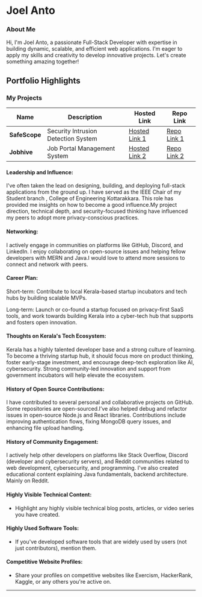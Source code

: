 # Joel Anto 

### About Me

Hi, I'm Joel Anto, a passionate Full-Stack Developer with expertise in building dynamic, scalable, and efficient web applications. I'm eager to apply my skills and creativity to develop innovative projects. Let's create something amazing together!


## Portfolio Highlights

### My Projects

| Name                | Description                                                               | Hosted Link                              | Repo Link                                                      |
|---------------------|---------------------------------------------------------------------------|------------------------------------------|----------------------------------------------------------------|
| **SafeScope**  | Security Intrusion Detection System                                              | [Hosted Link 1](https://example.com)    | [Repo Link 1](https://github.com/j0ec0de/SafeScope)             |
| **Jobhive**  | Job Portal Management System                                             | [Hosted Link 2](https://example.com)    | [Repo Link 2](https://github.com/j0ec0de/Jobhive)             |

#### Leadership and Influence:

I've often taken the lead on designing, building, and deploying full-stack applications from the ground up. I have served as the IEEE Chair of my Student branch , College of Engineering Kottarakkara. This role has provided me insights on how to become a good influence.My project direction, technical depth, and security-focused thinking have influenced my peers to adopt more privacy-conscious practices.

#### Networking:

I actively engage in communities on platforms like GitHub, Discord, and LinkedIn. I enjoy collaborating on open-source issues and helping fellow developers with MERN and Java.I would love to attend more sessions to connect and network with peers.

#### Career Plan:

Short-term: Contribute to local Kerala-based startup incubators and tech hubs by building scalable MVPs.

Long-term: Launch or co-found a startup focused on privacy-first SaaS tools, and work towards building Kerala into a cyber-tech hub that supports and fosters open innovation.

#### Thoughts on Kerala's Tech Ecosystem:

Kerala has a highly talented developer base and a strong culture of learning. To become a thriving startup hub, it should focus more on product thinking, foster early-stage investment, and encourage deep-tech exploration like AI, cybersecurity. Strong community-led innovation and support from government incubators will help elevate the ecosystem.

#### History of Open Source Contributions:

I have contributed to several personal and collaborative projects on GitHub. Some repositories are open-sourced.I’ve also helped debug and refactor issues in open-source Node.js and React libraries. Contributions include improving authentication flows, fixing MongoDB query issues, and enhancing file upload handling.

#### History of Community Engagement:

I actively help other developers on platforms like Stack Overflow, Discord (developer and cybersecurity servers), and Reddit communities related to web development, cybersecurity, and programming. I've also created educational content explaining Java fundamentals, backend architecture. Mainly on Reddit.

#### Highly Visible Technical Content:

- Highlight any highly visible technical blog posts, articles, or video series you have created.

#### Highly Used Software Tools:

- If you've developed software tools that are widely used by users (not just contributors), mention them.

#### Competitive Website Profiles:

- Share your profiles on competitive websites like Exercism, HackerRank, Kaggle, or any others you're active on.

---
